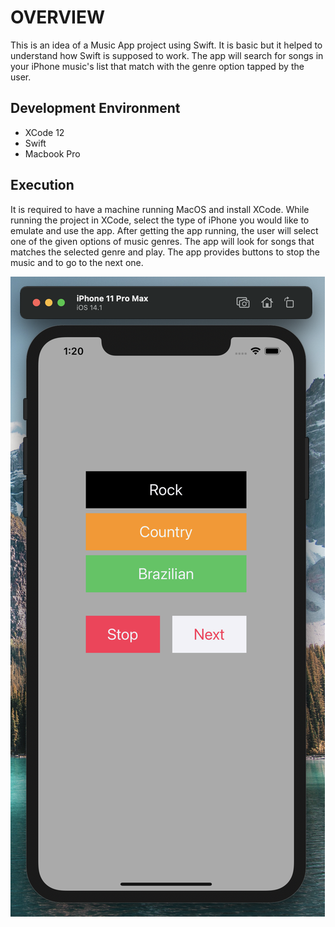 # OVERVIEW

This is an idea of a Music App project using Swift. It is basic but it helped to understand how Swift is supposed to work.
The app will search for songs in your iPhone music's list that match with the genre option tapped by the user.


## Development Environment

* XCode 12
* Swift
* Macbook Pro

## Execution

It is required to have a machine running MacOS and install XCode. While running the project in XCode, select the type of iPhone you would like
to emulate and use the app. After getting the app running, the user will select one of the given options of music genres. The
app will look for songs that matches the selected genre and play. The app provides buttons to stop the music and to go to the
next one.

![Emalutor Running](screenshot.png)
